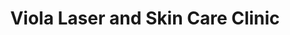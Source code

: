 ---
title: "Viola Laser and Skin Care Clinic"
url: /toronto/viola-laser-and-skin-care-clinic/
shop: beauty
---